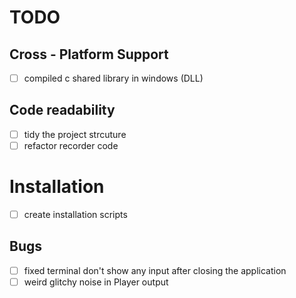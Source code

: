 # TODO
## Cross - Platform Support
- [ ] compiled c shared library in windows (DLL)

## Code readability
- [ ] tidy the project strcuture
- [ ] refactor recorder code

# Installation
- [ ] create installation scripts

## Bugs
- [ ] fixed terminal don't show any input after closing the application 
- [ ] weird glitchy noise in Player output
